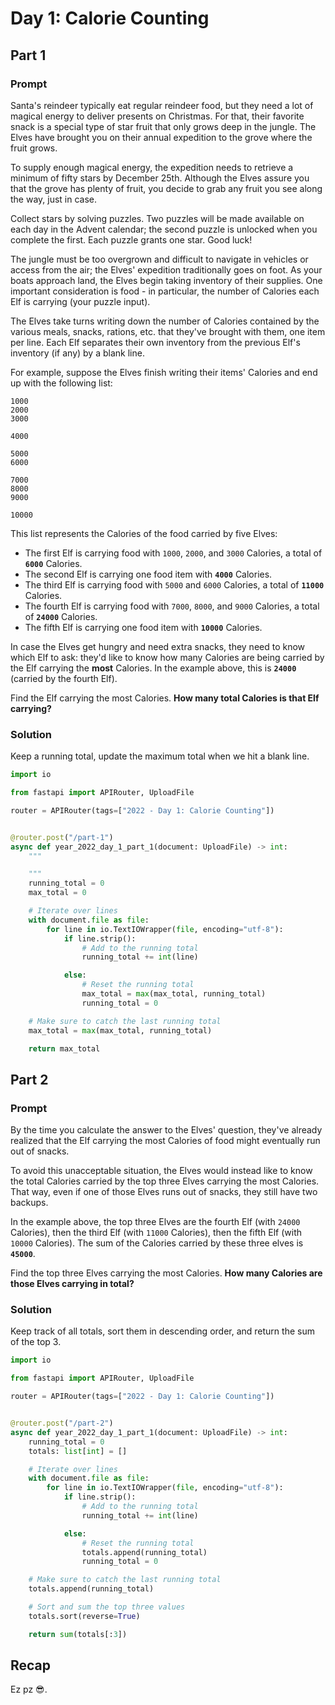 # Day 1: Calorie Counting

## Part 1

### Prompt

Santa's reindeer typically eat regular reindeer food, but they need a lot of magical energy to deliver presents on Christmas.
For that, their favorite snack is a special type of star fruit that only grows deep in the jungle.
The Elves have brought you on their annual expedition to the grove where the fruit grows.

To supply enough magical energy, the expedition needs to retrieve a minimum of fifty stars by December 25th.
Although the Elves assure you that the grove has plenty of fruit, you decide to grab any fruit you see along the way, just in case.

Collect stars by solving puzzles.
Two puzzles will be made available on each day in the Advent calendar; the second puzzle is unlocked when you complete the first.
Each puzzle grants one star. Good luck!

The jungle must be too overgrown and difficult to navigate in vehicles or access from the air; the Elves' expedition traditionally goes on foot.
As your boats approach land, the Elves begin taking inventory of their supplies. One important consideration is food - in particular, the number of Calories each Elf is carrying (your puzzle input).

The Elves take turns writing down the number of Calories contained by the various meals, snacks, rations, etc. that they've brought with them, one item per line.
Each Elf separates their own inventory from the previous Elf's inventory (if any) by a blank line.

For example, suppose the Elves finish writing their items' Calories and end up with the following list:

```
1000
2000
3000

4000

5000
6000

7000
8000
9000

10000
```

This list represents the Calories of the food carried by five Elves:

- The first Elf is carrying food with `1000`, `2000`, and `3000` Calories, a total of **`6000`** Calories.
- The second Elf is carrying one food item with **`4000`** Calories.
- The third Elf is carrying food with `5000` and `6000` Calories, a total of **`11000`** Calories.
- The fourth Elf is carrying food with `7000`, `8000`, and `9000` Calories, a total of **`24000`** Calories.
- The fifth Elf is carrying one food item with **`10000`** Calories.

In case the Elves get hungry and need extra snacks, they need to know which Elf to ask:
they'd like to know how many Calories are being carried by the Elf carrying the **most** Calories. In the example above, this is **`24000`** (carried by the fourth Elf).

Find the Elf carrying the most Calories.
**How many total Calories is that Elf carrying?**

### Solution

Keep a running total, update the maximum total when we hit a blank line.

```python
import io

from fastapi import APIRouter, UploadFile

router = APIRouter(tags=["2022 - Day 1: Calorie Counting"])


@router.post("/part-1")
async def year_2022_day_1_part_1(document: UploadFile) -> int:
    """

    """
    running_total = 0
    max_total = 0

    # Iterate over lines
    with document.file as file:
        for line in io.TextIOWrapper(file, encoding="utf-8"):
            if line.strip():
                # Add to the running total
                running_total += int(line)

            else:
                # Reset the running total
                max_total = max(max_total, running_total)
                running_total = 0

    # Make sure to catch the last running total
    max_total = max(max_total, running_total)

    return max_total
```

## Part 2

### Prompt

By the time you calculate the answer to the Elves' question, they've already realized that the Elf carrying the most Calories of food might eventually run out of snacks.

To avoid this unacceptable situation, the Elves would instead like to know the total Calories carried by the top three Elves carrying the most Calories.
That way, even if one of those Elves runs out of snacks, they still have two backups.

In the example above, the top three Elves are the fourth Elf (with `24000` Calories), then the third Elf (with `11000` Calories), then the fifth Elf (with `10000` Calories).
The sum of the Calories carried by these three elves is **`45000`**.

Find the top three Elves carrying the most Calories.
**How many Calories are those Elves carrying in total?**

### Solution

Keep track of all totals, sort them in descending order, and return the sum of the top 3.

```python
import io

from fastapi import APIRouter, UploadFile

router = APIRouter(tags=["2022 - Day 1: Calorie Counting"])


@router.post("/part-2")
async def year_2022_day_1_part_1(document: UploadFile) -> int:
    running_total = 0
    totals: list[int] = []

    # Iterate over lines
    with document.file as file:
        for line in io.TextIOWrapper(file, encoding="utf-8"):
            if line.strip():
                # Add to the running total
                running_total += int(line)

            else:
                # Reset the running total
                totals.append(running_total)
                running_total = 0

    # Make sure to catch the last running total
    totals.append(running_total)

    # Sort and sum the top three values
    totals.sort(reverse=True)

    return sum(totals[:3])
```

## Recap

Ez pz 😎.
